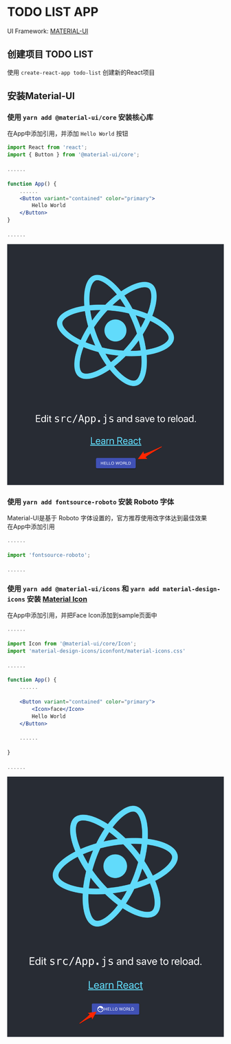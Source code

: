 # TODO LIST APP

UI Framework: [MATERIAL-UI](https://material-ui.com/)

## 创建项目 TODO LIST

使用 `create-react-app todo-list` 创建新的React项目

## 安装Material-UI

### 使用 `yarn add @material-ui/core` 安装核心库

在App中添加引用，并添加 `Hello World` 按钮

``` jsx
import React from 'react';
import { Button } from '@material-ui/core';

......

function App() {
    ......
    <Button variant="contained" color="primary">
        Hello World
    </Button>
}

......

```

![hello-world-button](https://github.com/leedaihung/react-notes/blob/todo-list/02.todo-list/screen-capture/00.hello-world-button.png)

### 使用 `yarn add fontsource-roboto` 安装 Roboto 字体

Material-UI是基于 Roboto 字体设置的，官方推荐使用改字体达到最佳效果  
在App中添加引用

``` jsx
......

import 'fontsource-roboto';

......
```

### 使用 `yarn add @material-ui/icons` 和 `yarn add material-design-icons` 安装 [Material Icon](https://fonts.google.com/icons?selected=Material+Icons)

在App中添加引用，并把Face Icon添加到sample页面中

``` jsx
......

import Icon from '@material-ui/core/Icon';
import 'material-design-icons/iconfont/material-icons.css'

......

function App() {
    ......

    <Button variant="contained" color="primary">
        <Icon>face</Icon>
        Hello World
    </Button>

    ......

}

......
```

![icon-sample](https://github.com/leedaihung/react-notes/blob/todo-list/02.todo-list/screen-capture/01.icon-sample.png)

